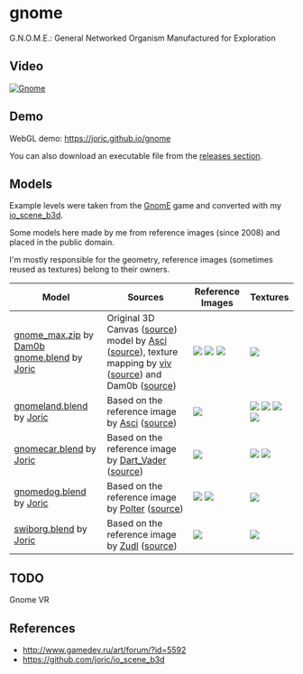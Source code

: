 # gnome

G.N.O.M.E.: General Networked Organism Manufactured for Exploration

## Video

[![Gnome](http://img.youtube.com/vi/t6sZvxw3B5g/0.jpg)](https://www.youtube.com/watch?v=t6sZvxw3B5g)

## Demo

WebGL demo: https://joric.github.io/gnome

You can also download an executable file from the [releases section](https://github.com/joric/gnome/releases).

## Models

Example levels were taken from the [GnomE](http://www.gamedev.ru/projects/forum/?id=93344) game and converted with my [io_scene_b3d](https://github.com/joric/io_scene_b3d).

Some models here made by me from reference images (since 2008) and placed in the public domain.

I'm mostly responsible for the geometry, reference images (sometimes reused as textures) belong to their owners.

Model | Sources | Reference Images | Textures
------|--------|---------|---------
[gnome_max.zip][gnome_max] by [Dam0b][dam0b] [gnome.blend][gnome_blend] by [Joric][joric]|Original 3D Canvas ([source][gnome_asci_canvas_ref]) model by [Asci][asci] ([source][gnome_asci_model_ref]), texture mapping by [viv][viv] ([source][gnome_viv_ref]) and Dam0b ([source][gnome_dam0b_ref]) | ![][gnome_i1] ![][gnome_i2] ![][gnome_i3] | ![][gnome_t1]
[gnomeland.blend][gnomeland_blend] by [Joric][joric] | Based on the reference image by [Asci][asci] ([source][gnome_thread])| ![][gnomeland_i1] | ![][gnomeland_t1] ![][gnomeland_t2] ![][gnomeland_t3] ![][gnomeland_t4]
[gnomecar.blend][gnomecar_blend] by [Joric][joric]| Based on the reference image by [Dart_Vader][dart_vader] ([source][gnomecar_ref]) | ![][gnomecar_i1] | ![][gnomecar_t1] ![][gnomecar_t2]
[gnomedog.blend][gnomedog_blend] by [Joric][joric]| Based on the reference image by [Polter][polter] ([source][gnomedog_ref]) | ![][gnomedog_i1] ![][gnomedog_i2] | ![][gnomedog_i1]
[swiborg.blend][swiborg_blend] by [Joric][joric] | Based on the reference image by [Zudl][zudl] ([source][swiborg_ref]) | ![][swiborg_i1] | ![][swiborg_t1]


## TODO

Gnome VR

## References

* http://www.gamedev.ru/art/forum/?id=5592
* https://github.com/joric/io_scene_b3d

[asci]: https://gamedev.ru/users/?id=11394
[polter]: https://gamedev.ru/users/?id=22663
[dart_vader]: https://gamedev.ru/users/?id=19207
[joric]: https://github.com/joric
[dam0b]: https://gamedev.ru/users/?id=18641
[viv]: https://gamedev.ru/users/?id=2499
[zudl]: https://gamedev.ru/users/?id=29656

[gnome_thread]: http://www.gamedev.ru/art/forum/?id=5592
[gnome_max]: https://joric.github.io/gnome/archive/gnome_max.zip
[gnome_blend]: Gnome-Unity/Assets/models/gnome/gnome.blend
[gnome_asci_model_ref]: http://www.gamedev.ru/art/forum/?id=5592&page=34#m502
[gnome_asci_canvas_ref]: https://gamedev.ru/art/forum/?id=5592&page=3#m31
[gnome_viv_ref]: http://www.gamedev.ru/art/forum/?id=5592&page=34#m507
[gnome_dam0b_ref]: http://www.gamedev.ru/art/forum/?id=5592&page=35#m514
[gnome_i1]: Gnome-Unity/Assets/models/gnome/textures/gnomeall.jpg
[gnome_i2]: Gnome-Unity/Assets/models/gnome/textures/gnomeall2.jpg
[gnome_i3]: Gnome-Unity/Assets/models/gnome/textures/gnomeallgird.jpg
[gnome_t1]: Gnome-Unity/Assets/models/gnome/gnomeall.JPG
[gnomeland_blend]: Gnome-Unity/Assets/models/gnomeland/gnomeland.blend
[gnomeland_i1]: Gnome-Unity/Assets/models/gnomeland/textures/gnomeland.3_4.jpg
[gnomeland_t1]: Gnome-Unity/Assets/models/gnomeland/textures/GLBRICKS.JPG
[gnomeland_t2]: Gnome-Unity/Assets/models/gnomeland/textures/GLGROUND.JPG
[gnomeland_t3]: Gnome-Unity/Assets/models/gnomeland/textures/GLWIND01.JPG
[gnomeland_t4]: Gnome-Unity/Assets/models/gnomeland/textures/GLWIND02.JPG
[gnomecar_blend]: Gnome-Unity/Assets/models/gnomecar/gnomecar.blend
[gnomecar_ref]: http://www.gamedev.ru/projects/forum/?id=8855&page=2#m16
[gnomecar_i1]: Gnome-Unity/Assets/models/gnomecar/textures/gnomecar_orig.jpg
[gnomecar_t1]: Gnome-Unity/Assets/models/gnomecar/textures/GC_BODY.JPG 
[gnomecar_t2]: Gnome-Unity/Assets/models/gnomecar/textures/GC_WHEEL.JPG
[gnomedog_blend]: Gnome-Unity/Assets/models/gnomedog/gnomedog.blend
[gnomedog_ref]: http://www.gamedev.ru/art/forum/?id=5592&page=156#m2335
[gnomedog_i1]: Gnome-Unity/Assets/models/gnomedog/textures/gnomedog.jpg
[gnomedog_i2]: Gnome-Unity/Assets/models/gnomedog/textures/gnomedog_tb.png
[swiborg_blend]: Gnome-Unity/Assets/models/swiborg/swiborg.blend
[swiborg_ref]: http://www.gamedev.ru/flame/forum/?id=66447
[swiborg_i1]: Gnome-Unity/Assets/models/swiborg/textures/Sharnf8.jpg
[swiborg_t1]: Gnome-Unity/Assets/models/swiborg/textures/swiborg.jpg


